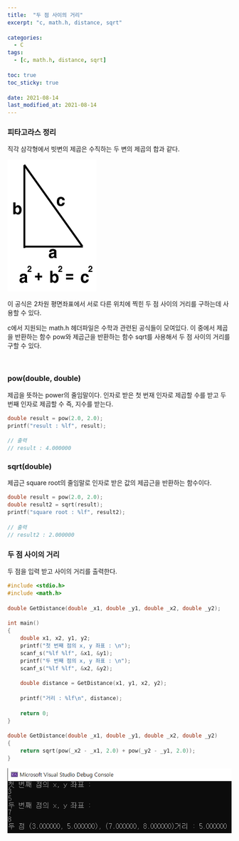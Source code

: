```yaml
---
title:  "두 점 사이의 거리"
excerpt: "c, math.h, distance, sqrt"

categories:
  - C
tags:
  - [c, math.h, distance, sqrt]

toc: true
toc_sticky: true
 
date: 2021-08-14
last_modified_at: 2021-08-14
---  
```


### 피타고라스 정리
직각 삼각형에서 빗변의 제곱은 수직하는 두 변의 제곱의 합과 같다.

![pytha](/assets/images/20210814_Posting/pyth.png)

이 공식은 2차원 평면좌표에서 서로 다른 위치에 찍힌 두 점 사이의 거리를 구하는데 사용할 수 있다.  

c에서 지원되는 math.h 헤더파일은 수학과 관련된 공식들이 모여있다. 이 중에서 제곱을 반환하는 함수 pow와 제곱근을 반환하는 함수 sqrt를 사용해서 두 점 사이의 거리를 구할 수 있다.

<br/>

### pow(double, double)
제곱을 뜻하는 power의 줄임말이다. 인자로 받은 첫 번재 인자로 제곱할 수를 받고 두 번째 인자로 제곱할 수 즉, 지수를 받는다.  
```cpp
double result = pow(2.0, 2.0);
printf("result : %lf", result);

// 출력 
// result : 4.000000
```

### sqrt(double)
제곱근 square root의 줄임말로 인자로 받은 값의 제곱근을 반환하는 함수이다.  

```cpp
double result = pow(2.0, 2.0);
double result2 = sqrt(result);
printf("square root : %lf", result2);

// 출력
// result2 : 2.000000
```

### 두 점 사이의 거리
두 점을 입력 받고 사이의 거리를 출력한다.  

```cpp
#include <stdio.h>
#include <math.h>

double GetDistance(double _x1, double _y1, double _x2, double _y2);

int main()
{
	double x1, x2, y1, y2;
	printf("첫 번째 점의 x, y 좌표 : \n");
	scanf_s("%lf %lf", &x1, &y1);
	printf("두 번째 점의 x, y 좌표 : \n");
	scanf_s("%lf %lf", &x2, &y2);

	double distance = GetDistance(x1, y1, x2, y2);

	printf("거리 : %lf\n", distance);

	return 0;
}

double GetDistance(double _x1, double _y1, double _x2, double _y2)
{
	return sqrt(pow(_x2 - _x1, 2.0) + pow(_y2 - _y1, 2.0));
}
```

![dist](/assets/images/20210814_Posting/dist.png)



